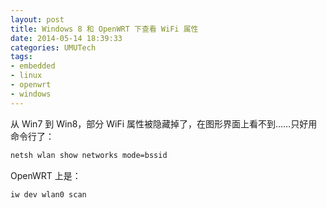 ```yaml
---
layout: post
title: Windows 8 和 OpenWRT 下查看 WiFi 属性
date: 2014-05-14 18:39:33
categories: UMUTech
tags:
- embedded
- linux
- openwrt
- windows
---
```

从 Win7 到 Win8，部分 WiFi 属性被隐藏掉了，在图形界面上看不到……只好用命令行了：

```cmd
netsh wlan show networks mode=bssid
```

OpenWRT 上是：

```sh
iw dev wlan0 scan
```
